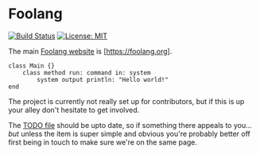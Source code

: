 # Foolang

[![Build Status](https://dev.azure.com/nikodemus0619/foolang/_apis/build/status/nikodemus.foolang?branchName=master)](https://dev.azure.com/nikodemus0619/foolang/_build/latest?definitionId=1&branchName=master) [![License: MIT](https://img.shields.io/badge/License-MIT-yellow.svg)](https://opensource.org/licenses/MIT)

The main [Foolang website](https://foolang.org) is [https://foolang.org].

``` foolang
class Main {}
    class method run: command in: system
        system output println: "Hello world!"
end
```

The project is currently not really set up for contributors, but if this is up
your alley don't hesitate to get involved.

The [TODO file](TODO.md) should be upto date, so if something there appeals to
you... _but_ unless the item is super simple and obvious you're probably better
off first being in touch to make sure we're on the same page.
